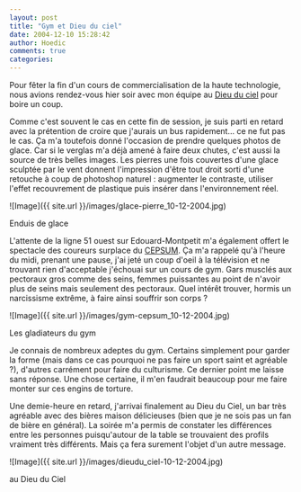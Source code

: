 ```yaml
---
layout: post
title: "Gym et Dieu du ciel"
date: 2004-12-10 15:28:42
author: Hoedic
comments: true
categories: 
---
```



Pour fêter la fin d'un cours de commercialisation de la haute technologie, nous avions rendez-vous hier soir avec mon équipe au [Dieu du ciel](http://www.dieuduciel.com/) pour boire un coup.

Comme c'est souvent le cas en cette fin de session, je suis parti en retard avec la prétention de croire que j'aurais un bus rapidement... ce ne fut pas le cas. Ça m'a toutefois donné l'occasion de prendre quelques photos de glace. Car si le verglas m'a déjà amené à faire deux chutes, c'est aussi la source de très belles images. Les pierres une fois couvertes d'une glace sculptée par le vent donnent l'impression d'être tout droit sorti d'une retouche à coup de photoshop naturel : augmenter le contraste, utiliser l'effet recouvrement de plastique puis insérer dans l'environnement réel.

![Image]({{ site.url }}/images/glace-pierre_10-12-2004.jpg)
<div class="photoattrib">Enduis de glace</div>



L'attente de la ligne 51 ouest sur Edouard-Montpetit m'a également offert le spectacle des coureurs surplace du [CEPSUM](http://www.sports.umontreal.ca/). Ça m'a rappelé qu'à l'heure du midi, prenant une pause, j'ai jeté un coup d'oeil à la télévision et ne trouvant rien d'acceptable j'échouai sur un cours de gym. Gars musclés aux pectoraux gros comme des seins, femmes puissantes au point de n'avoir plus de seins mais seulement des pectoraux. Quel intérêt trouver, hormis un narcissisme extrême, à faire ainsi souffrir son corps ?

![Image]({{ site.url }}/images/gym-cepsum_10-12-2004.jpg)
<div class="photoattrib">Les gladiateurs du gym</div>



Je connais de nombreux adeptes du gym. Certains simplement pour garder la forme (mais dans ce cas pourquoi ne pas faire un sport saint et agréable ?), d'autres carrément pour faire du culturisme. Ce dernier point me laisse sans réponse. Une chose certaine, il m'en faudrait beaucoup pour me faire monter sur ces engins de torture.

Une demie-heure en retard, j'arrivai finalement au Dieu du Ciel, un bar très agréable avec des bières maison délicieuses (bien que je ne sois pas un fan de bière en général). La soirée m'a permis de constater les différences entre les personnes puisqu'autour de la table se trouvaient des profils vraiment très différents. Mais ça fera surement l'objet d'un autre message.

![Image]({{ site.url }}/images/dieudu_ciel-10-12-2004.jpg)
<div class="photoattrib">au Dieu du Ciel</div>

